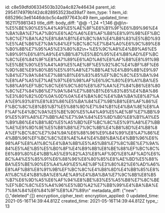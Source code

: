 id: c8e59dfd06334503b320a4c827e46434
parent_id: 2954174979b142dc828953523bd39af7
item_type: 1
item_id: 685296c3e61446dcbc5c4ad977643c49
item_updated_time: 1621175981343
title_diff: 
body_diff: "@@ -1,24 +1,146 @@\\n-%E5%BE%90%E5%A4%A9%E5%AE%8F%E6%B1%9F%E6%B9%96%E4%BA%BA%E7%A7%B0%E6%AD%A6%E8%AF%B8%E8%91%9B%EF%BC%8C%E7%BA%A2%E8%8A%B1%E4%BC%9A%E4%B8%83%E5%BD%93%E5%AE%B6%E7%9A%84%EF%BC%8C%E7%B4%A0%E6%9C%89%E8%B0%8B%E7%95%A5%E3%80%82\\n+%E5%9C%A8%E4%B9%A6%E5%89%91%E6%81%A9%E4%BB%87%E5%BD%95%E4%B8%AD%EF%BC%8C%E6%84%9F%E8%A7%89%E6%AD%A6%E8%AF%B8%E8%91%9B%E5%BE%90%E5%A4%A9%E5%AE%8F%E5%92%8C%E4%BF%8F%E6%9D%8E%E9%80%B5%E5%91%A8%E7%BB%AE%E4%B9%8B%E9%97%B4%E7%9A%84%E7%88%B1%E6%83%85%EF%BC%8C%E5%BA%94%E8%AF%A5%E7%AE%97%E6%98%AF%E6%9C%80%E9%A1%BA%E5%88%A9%EF%BC%8C%E6%9C%80%E8%87%AA%E7%84%B6%E8%80%8C%E7%84%B6%E7%9A%84%E7%88%B1%E6%83%85%E4%BA%86%E3%80%82%0D%0A%0D%0A%E4%BA%8C%E4%BA%BA%E8%87%AA%E9%93%81%E8%83%86%E5%BA%84%E7%9B%B8%E8%AF%86%EF%BC%8C%E8%B5%B7%E5%88%9D%E7%94%B1%E4%BA%8E%E8%AF%AF%E4%BC%9A%E5%BE%90%E5%A4%A9%E5%AE%8F%E7%BB%99%E5%91%A8%E7%BB%AE%E7%9A%84%E5%8D%B0%E8%B1%A1%E5%B9%B6%E4%B8%8D%E5%A5%BD%EF%BC%8C%E5%91%A8%E7%BB%AE%E9%9D%9E%E5%B8%B8%E7%9C%8B%E4%B8%8D%E4%B8%8A%EF%BC%8C%E7%94%9A%E6%88%96%E9%84%99%E8%A7%86%E4%BB%96%EF%BC%8C%E8%AE%A4%E4%B8%BA%E4%BB%96%E6%98%AF%E8%A1%8C%E4%BA%8B%E5%A5%B8%E7%8C%BE%E7%9A%84%E5%AE%B5%E5%B0%8F%E4%B9%8B%E8%BE%88%EF%BC%8C%E6%89%80%E4%BB%A5%E9%82%A3%E8%AF%9D%E8%AF%AD%E6%8C%A4%E5%85%91%E6%88%96%E8%80%85%E8%AE%BD%E5%88%BA%E5%BE%90%E5%A4%A9%E5%AE%8F%E3%80%82%E6%AD%A6%E8%AF%B8%E8%91%9B%EF%BC%8C%E4%B8%8D%E4%BB%85%E8%A1%8C%E4%B8%BA%E8%AE%A9%E4%BA%BA%E7%9C%8B%E8%B5%B7%E6%9D%A5%E6%AF%94%E8%BE%83%E5%A5%B8%E7%8C%BE%EF%BC%8C%E5%A4%96%E5%BD%A2%E7%BB%99%E4%BA%BA%E7%9A%84%E6%84%9F%E8%A7%89\\n"
metadata_diff: {"new":{},"deleted":[]}
encryption_cipher_text: 
encryption_applied: 0
updated_time: 2021-05-16T14:39:44.812Z
created_time: 2021-05-16T14:39:44.812Z
type_: 13